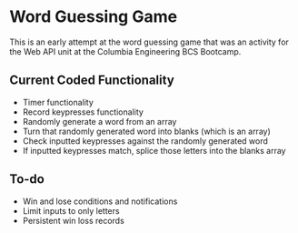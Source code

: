 # Word Guessing Game

This is an early attempt at the word guessing game that was an activity for the Web API unit at the Columbia Engineering BCS Bootcamp.

## Current Coded Functionality 

* Timer functionality
* Record keypresses functionality
* Randomly generate a word from an array
* Turn that randomly generated word into blanks (which is an array)
* Check inputted keypresses against the randomly generated word
* If inputted keypresses match, splice those letters into the blanks array

## To-do

* Win and lose conditions and notifications
* Limit inputs to only letters
* Persistent win loss records